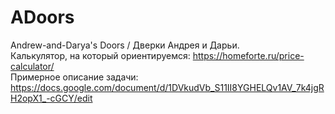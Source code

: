 # ADoors
Andrew-and-Darya's Doors / Дверки Андрея и Дарьи.  
Калькулятор, на который ориентируемся: https://homeforte.ru/price-calculator/  
Примерное описание задачи: https://docs.google.com/document/d/1DVkudVb_S11II8YGHELQv1AV_7k4jgRH2opX1_-cGCY/edit  
